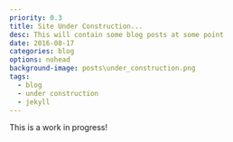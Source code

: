 ```yaml
---
priority: 0.3
title: Site Under Construction...
desc: This will contain some blog posts at some point
date: 2016-08-17
categories: blog
options: nohead
background-image: posts\under_construction.png
tags:
  - blog
  - under construction
  - jekyll
---
```


This is a work in progress!
